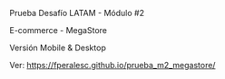 Prueba Desafío LATAM - Módulo #2

E-commerce - MegaStore

Versión Mobile & Desktop

Ver: https://fperalesc.github.io/prueba_m2_megastore/